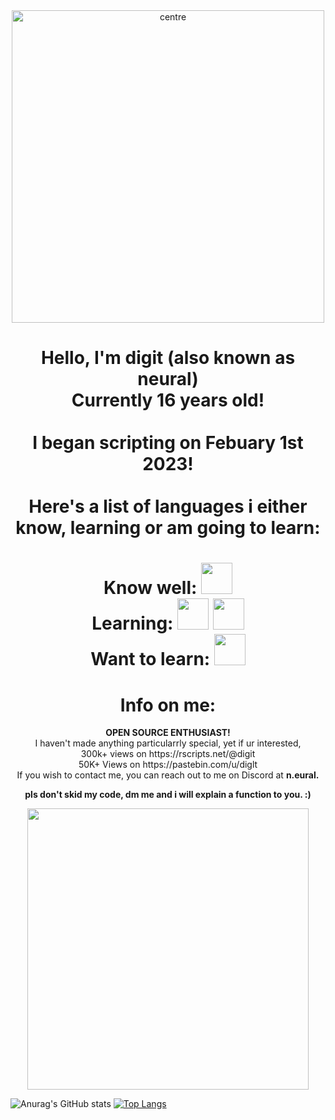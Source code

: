 

<!DOCTYPE html>
<html>
	<body>
	<center>
		<img 
		 src="https://media3.giphy.com/media/v1.Y2lkPTc5MGI3NjExNm5zZWIzbnByMnAxOGQzNHhla3Y0OWs4aHU1NWM1bzJ5Y3czeTl6ZCZlcD12MV9pbnRlcm5hbF9naWZfYnlfaWQmY3Q9Zw/PMcyzEALWVUS2IAcjC/200.webp"
		 width="500"
		 height="500"
		 alt="centre"
		>
		<h1>
			Hello, I'm digit (also known as neural)
			<br>
				Currently 16 years old!
			<br>
			<br>
				I began scripting on Febuary 1st 2023!
			<br>
			<br>
				Here's a list of languages i either know, learning or am going to learn:
		</h1>
			<h1> Know well: 
			<img 
				 src="https://imgs.search.brave.com/uPZX-d-N9MXR5febezsRrXyIEzWLXlLHuSQv_VXHCy4/rs:fit:860:0:0:0/g:ce/aHR0cHM6Ly9kZXZm/b3J1bS11cGxvYWRz/LnMzLmR1YWxzdGFj/ay51cy1lYXN0LTIu/YW1hem9uYXdzLmNv/bS91cGxvYWRzL29y/aWdpbmFsLzRYL2Mv/NS9hL2M1YWNmMTY4/NWJkZjM0ZDFkNzIx/YzBjNWVjOGZjM2M0/ZThjODBiMDMucG5n"
				 width="50"
				 height="50"
				 onClick="https://www.lua.org/manual/5.4/"
				 alt=""
			>
			<br>
			Learning: 
			<img 
				 src="https://upload.wikimedia.org/wikipedia/commons/thumb/c/c3/Python-logo-notext.svg/121px-Python-logo-notext.svg.png"
				 width="50"
				 height="50"
				 alt=""
			>
			<img 
				 src="https://imgs.search.brave.com/hlJLlUrLwzhpgfcIGN6vE9eNlJsA4TAPtoEGQNUY0e4/rs:fit:860:0:0:0/g:ce/aHR0cHM6Ly91cGxv/YWQud2lraW1lZGlh/Lm9yZy93aWtpcGVk/aWEvY29tbW9ucy8x/LzE4L0NfUHJvZ3Jh/bW1pbmdfTGFuZ3Vh/Z2Uuc3Zn"
				 width="50"
				 height="50"
				 alt=""
				 >
			<br>
			Want to learn: 
			<img 
				 src="https://upload.wikimedia.org/wikipedia/commons/thumb/1/18/ISO_C%2B%2B_Logo.svg/120px-ISO_C%2B%2B_Logo.svg.png"
				 width="50"
				 height="50"
				 alt=""
				 >
		</h1>
		<p>
			<h1> Info on me: </h1>
			<b> OPEN SOURCE ENTHUSIAST! </b>
			<br>
			I haven't made anything particularrly special, yet if ur interested, 
			<br>
			300k+ views on https://rscripts.net/@digit
			<br>
			50K+ Views on https://pastebin.com/u/diglt
			<br>
			If you wish to contact me, you can reach out to me on Discord at <b>n.eural.</b>
			<br>
		</p>
		<p>
			<b>
				pls don't skid my code, dm me and i will explain a function to you. :)
			</b>
		</p>
			<img 
				 src="https://gifdb.com/images/high/evangelion-second-angel-lilith-8paeaa2p6nvf38a2.webp"
				 height="450"
				 width="450"
				 alt=""
			>
	</center>
	</body>
</html>


![Anurag's GitHub stats](https://github-readme-stats.vercel.app/api?username=diglt&show_icons=true&theme=dracula)
[![Top Langs](https://github-readme-stats.vercel.app/api/top-langs/?username=diglt&theme=dracula)](https://github.com/anuraghazra/github-readme-stats)
